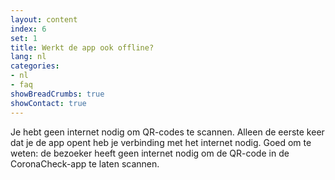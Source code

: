 ```yaml
---
layout: content
index: 6
set: 1
title: Werkt de app ook offline?
lang: nl
categories:
- nl
- faq
showBreadCrumbs: true
showContact: true
---
```

Je hebt geen internet nodig om QR-codes te scannen. Alleen de eerste keer dat je de app opent heb je verbinding met het internet nodig. Goed om te weten: de bezoeker heeft geen internet nodig om de QR-code in de CoronaCheck-app te laten scannen.
